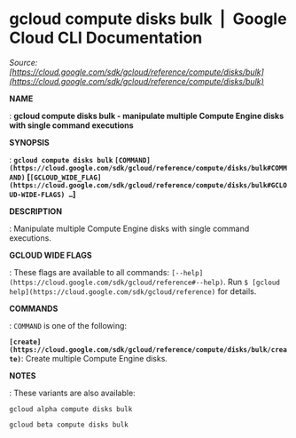 # gcloud compute disks bulk  |  Google Cloud CLI Documentation

*Source: [https://cloud.google.com/sdk/gcloud/reference/compute/disks/bulk](https://cloud.google.com/sdk/gcloud/reference/compute/disks/bulk)*

**NAME**

: **gcloud compute disks bulk - manipulate multiple Compute Engine disks with single command executions**

**SYNOPSIS**

: **`gcloud compute disks bulk` `[COMMAND](https://cloud.google.com/sdk/gcloud/reference/compute/disks/bulk#COMMAND)` [`[GCLOUD_WIDE_FLAG](https://cloud.google.com/sdk/gcloud/reference/compute/disks/bulk#GCLOUD-WIDE-FLAGS) …`]**

**DESCRIPTION**

: Manipulate multiple Compute Engine disks with single command executions.

**GCLOUD WIDE FLAGS**

: These flags are available to all commands: `[--help](https://cloud.google.com/sdk/gcloud/reference#--help)`.
Run `$ [gcloud help](https://cloud.google.com/sdk/gcloud/reference)` for details.

**COMMANDS**

: ``COMMAND`` is one of the following:

**`[create](https://cloud.google.com/sdk/gcloud/reference/compute/disks/bulk/create)`**:
Create multiple Compute Engine disks.

**NOTES**

: These variants are also available:

```
gcloud alpha compute disks bulk
```

```
gcloud beta compute disks bulk
```